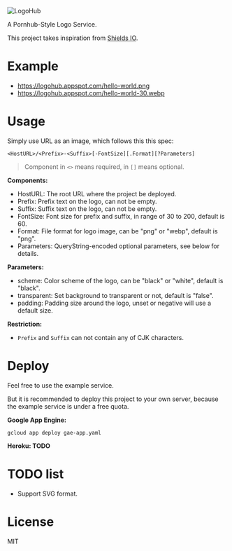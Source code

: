 ![LogoHub](https://logohub.appspot.com/Logo-Hub-36.png?padding=0&scheme=white&transparent=true)

A Pornhub-Style Logo Service.

This project takes inspiration from [Shields IO](https://shields.io/).

# Example

* https://logohub.appspot.com/hello-world.png
* https://logohub.appspot.com/hello-world-30.webp

# Usage

Simply use URL as an image, which follows this this spec: 

```
<HostURL>/<Prefix>-<Suffix>[-FontSize][.Format][?Parameters]
```

> Component in `<>` means required, in `[]` means optional.

**Components:**

* HostURL: The root URL where the project be deployed.
* Prefix: Prefix text on the logo, can not be empty.
* Suffix: Suffix text on the logo, can not be empty.
* FontSize: Font size for prefix and suffix, in range of 30 to 200, default is 60.
* Format: File format for logo image, can be "png" or "webp", default is "png".
* Parameters: QueryString-encoded optional parameters, see below for details.

**Parameters:**

* scheme: Color scheme of the logo, can be "black" or "white", default is "black".
* transparent: Set background to transparent or not, default is "false".
* padding: Padding size around the logo, unset or negative will use a default size.

**Restriction:**

* `Prefix` and `Suffix` can not contain any of CJK characters.

# Deploy

Feel free to use the example service. 

But it is recommended to deploy this project to your own server, because the example service is under a free quota. 

**Google App Engine:**

```shell script
gcloud app deploy gae-app.yaml
```

**Heroku: TODO**

# TODO list

* Support SVG format.

# License

MIT

